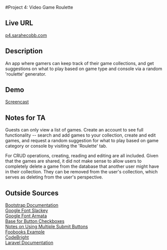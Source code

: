 #Project 4: Video Game Roulette  
## Live URL  
[p4.sarahecobb.com](http://p4.sarahecobb.com)  
## Description  
An app where gamers can keep track of their game collections, and get suggestions on what to play based on game type and console via a random 'roulette' generator.
## Demo  
[Screencast](http://screencast.com/t/ZmkJoSaLL9)
## Notes for TA  
Guests can only view a list of games. Create an account to see full functionality -- search and add games to your collection, create and edit games, and request a random suggestion for what to play based on game category or console by visiting the 'Roulette' tab.  
  
For CRUD operations, creating, reading and editing are all included. Given that the games are shared, it did not make sense to allow users to completely delete a game from the database that another user might have in their collection. They can be removed from the user's collection, which serves as deleting from the user's perspective. 
## Outside Sources  
[Bootstrap Documentation](http://getbootstrap.com/components)  
[Google Font Slackey](http://www.google.com/fonts/specimen/Slackey)  
[Google Font Armata](http://www.google.com/fonts/specimen/Armata)  
[Base for Button Checkboxes](http://jsfiddle.net/zAFND/2/)  
[Notes on Using Multiple Submit Buttons](http://forumsarchive.laravel.io/viewtopic.php?id=2272)  
[Foobooks Example](https://github.com/susanBuck/foobooks)  
[CodeBright](http://daylerees.com/codebright)  
[Laravel Documentation](http://laravel.com/docs/4.2)